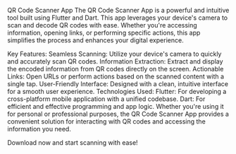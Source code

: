 QR Code Scanner App
The QR Code Scanner App is a powerful and intuitive tool built using Flutter and Dart. This app leverages your device's camera to scan and decode QR codes with ease. Whether you're accessing information, opening links, or performing specific actions, this app simplifies the process and enhances your digital experience.

Key Features:
Seamless Scanning: Utilize your device's camera to quickly and accurately scan QR codes.
Information Extraction: Extract and display the encoded information from QR codes directly on the screen.
Actionable Links: Open URLs or perform actions based on the scanned content with a single tap.
User-Friendly Interface: Designed with a clean, intuitive interface for a smooth user experience.
Technologies Used:
Flutter: For developing a cross-platform mobile application with a unified codebase.
Dart: For efficient and effective programming and app logic.
Whether you're using it for personal or professional purposes, the QR Code Scanner App provides a convenient solution for interacting with QR codes and accessing the information you need.

Download now and start scanning with ease!

